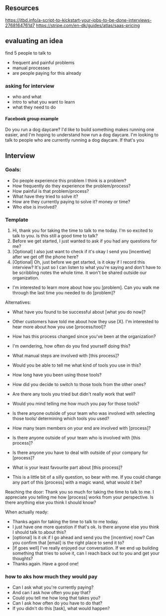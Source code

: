 ## Resources

https://jtbd.info/a-script-to-kickstart-your-jobs-to-be-done-interviews-2768164761d7
https://stripe.com/en-dk/guides/atlas/saas-pricing

## evaluating an idea

find 5 people to talk to

- frequent and painful problems
- manual processes
- are people paying for this already

### asking for interview

- who and what
- intro to what you want to learn
- what they need to do

#### Facebook group example

Do you run a dog daycare? I'd like to build something makes running one easier, and I'm hoping to understand how run a dog daycare.
I'm looking to talk to people who are currently running a dog daycare. If that's you

## Interview

### Goals:

- Do people experience this problem I think is a problem?
- How frequently do they experience the problem/process?
- How painful is that problem/process?
- What have they tried to solve it?
- How are they currently paying to solve it? money or time?
- Who else is involved?

### Template

1. Hi, thank you for taking the time to talk to me today. I'm so excited to talk to you. Is this still a good time to talk?
2. Before we get started, I just wanted to ask if you had any questions for me?
3. [Optional] I also just want to check if it's okay I send you [incentive] after we get off the phone here?
4. [Optional] Oh, just before we get started, is it okay if I record this interview? It's just so I can listen to what you're saying and don't have to be scribbling notes the whole time. It won't be shared outside our organization.

- I'm interested to learn more about how you [problem]. Can you walk me through the last time you needed to do [problem]?

Alternatives:

- What have you found to be successful about [what you do now]?
- Other customers have told me about how they use [X]. I'm interested to hear more about how you use [process/tool]?

- How has this process changed since you've been at the organization?
- I'm owndering, how often do you find yourself doing this?
- What manual steps are involved with [this process]?
- Would you be able to tell me what kind of tools you use in this?
- How long have you been using those tools?
- How did you decide to switch to those tools from the other ones?
- Are there any tools you tried but didn't really work that well?
- Would you mind telling me how much you pay for those tools?
- Is there anyone outside of your team who was involved with selecting those tools/ determining which tools you used?
- How many team members on your end are involved with [process]?
- Is there anyone outside of your team who is involved with [this process]?
- Is there anyone you have to deal with outside of your company for [process]?
- What is your least favourite part about [this process]?
- This is a little bit of a silly question, so bear with me. If you could change any part of this [process] with a magic wand, what would it be?

Reaching the door:
Thank you so much for taking the time to talk to me. I appreciate you telling me how [process] works from your perspective. Is there anything else you think I should know?

When actually ready:

- Thanks again for taking the time to talk to me today.
- I just have one more question if that's ok. Is there anyone else you think I should talk to about this?
- [optional] Is it ok if I go ahead and send you the [incentive] now? Can you confirm that [email] is the right place to send it to?
- [if goes well] I've really enjoyed our conversation. If we end up building something that tries to solve it, can I reach back out to you and get your thoughts?
- Thanks again. Have a good one!

### how to aks how much they would pay

- Can I ask what you're currently paying?
- And can I ask how often you pay that?
- Could you tell me how long that takes you?
- Can I ask how often do you have to do that?
- If you didn't do this [task], what would happen?

